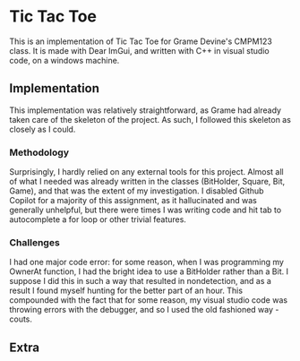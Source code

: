 # Tic Tac Toe
This is an implementation of Tic Tac Toe for Grame Devine's CMPM123 class. It is made with Dear ImGui, and written with C++ in visual studio code, on a windows machine.

## Implementation
This implementation was relatively straightforward, as Grame had already taken care of the skeleton of the project. As such, I followed this skeleton as closely as I could.

### Methodology
Surprisingly, I hardly relied on any external tools for this project. Almost all of what I needed was already written in the classes (BitHolder, Square, Bit, Game), and that was the extent of my investigation. I disabled Github Copilot for a majority of this assignment, as it hallucinated and was generally unhelpful, but there were times I was writing code and hit tab to autocomplete a for loop or other trivial features.

### Challenges
I had one major code error: for some reason, when I was programming my OwnerAt function, I had the bright idea to use a BitHolder rather than a Bit. I suppose I did this in such a way that resulted in nondetection, and as a result I found myself hunting for the better part of an hour. This compounded with the fact that for some reason, my visual studio code was throwing errors with the debugger, and so I used the old fashioned way - couts.

## Extra
